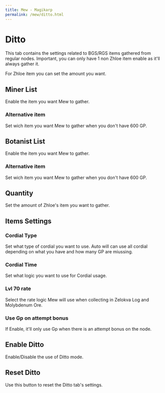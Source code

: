 ```yaml
---
title: Mew - Magikarp
permalink: /mew/ditto.html
---
```


# Ditto
This tab contains the settings related to BGS/RGS items gathered from regular nodes.
Important, you can only have 1 non Zhloe item enable as it'll always gather it.

For Zhloe item you can set the amount you want.

## Miner List
Enable the item you want Mew to gather.

### Alternative item
Set wich item you want Mew to gather when you don't have 600 GP.

## Botanist List
Enable the item you want Mew to gather.

### Alternative item
Set wich item you want Mew to gather when you don't have 600 GP.

## Quantity
Set the amount of Zhloe's item you want to gather.

## Items Settings
### Cordial Type
Set what type of cordial you want to use. Auto will can use all cordial depending on what you have and how many GP are miussing.

### Cordial Time
Set what logic you want to use for Cordial usage.

### Lvl 70 rate
Select the rate logic Mew will use when collecting in Zelokva Log and Molybdenum Ore.

### Use Gp on attempt bonus
If Enable, it'll only use Gp when there is an attempt bonus on the node.

## Enable Ditto
Enable/Disable the use of Ditto mode.

## Reset Ditto
Use this button to reset the Ditto tab's settings.
